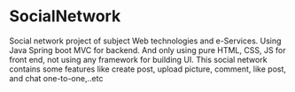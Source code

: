 # SocialNetwork

Social network project of subject Web technologies and e-Services.
Using Java Spring boot MVC for backend. And only using pure HTML, CSS, JS for front end, not using any framework for building UI.
This social network contains some features like create post, upload picture, comment, like post, and chat one-to-one,..etc

